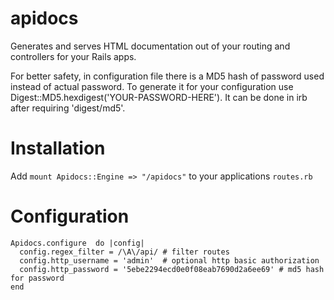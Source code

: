 apidocs
=======

Generates and serves HTML documentation out of your routing and controllers for your Rails apps.

For better safety, in configuration file there is a MD5 hash of password used instead of actual password. To generate it for your configuration use Digest::MD5.hexdigest('YOUR-PASSWORD-HERE'). It can be done in irb after requiring 'digest/md5'.

Installation
=======

Add ```mount Apidocs::Engine => "/apidocs"``` to your applications ```routes.rb```  

Configuration
=======

    Apidocs.configure  do |config|
      config.regex_filter = /\A\/api/ # filter routes
      config.http_username = 'admin'  # optional http basic authorization 
      config.http_password = '5ebe2294ecd0e0f08eab7690d2a6ee69' # md5 hash for password
    end
